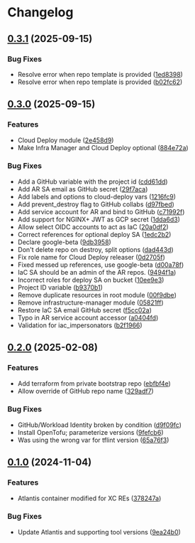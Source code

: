 # Changelog

## [0.3.1](https://github.com/memes/terraform-google-f5-demo-bootstrap/compare/v0.3.0...v0.3.1) (2025-09-15)


### Bug Fixes

* Resolve error when repo template is provided ([1ed8398](https://github.com/memes/terraform-google-f5-demo-bootstrap/commit/1ed839872714c3e96076db68fb907cdebedb0918))
* Resolve error when repo template is provided ([b02fc62](https://github.com/memes/terraform-google-f5-demo-bootstrap/commit/b02fc62fee5de56e9d36ff496209af6a3679b802))

## [0.3.0](https://github.com/memes/terraform-google-f5-demo-bootstrap/compare/v0.2.0...v0.3.0) (2025-09-15)


### Features

* Cloud Deploy module ([2e458d9](https://github.com/memes/terraform-google-f5-demo-bootstrap/commit/2e458d945b5fd9a2ae2eaa7b5c0d762a14cae0a5))
* Make Infra Manager and Cloud Deploy optional ([884e72a](https://github.com/memes/terraform-google-f5-demo-bootstrap/commit/884e72a15e3f8ddfee4c7f212bf4e49b0d711218))


### Bug Fixes

* Add a GitHub variable with the project id ([cdd61dd](https://github.com/memes/terraform-google-f5-demo-bootstrap/commit/cdd61dd481c3753e9e544cd13bcd09564268996e))
* Add AR SA email as GitHub secret ([29f7aca](https://github.com/memes/terraform-google-f5-demo-bootstrap/commit/29f7acab7993134b2df7137014d11e79fc940694))
* Add labels and options to cloud-deploy vars ([1216fc9](https://github.com/memes/terraform-google-f5-demo-bootstrap/commit/1216fc976baba6be05c1a1089b11f13ffc37eb09))
* Add prevent_destroy flag to GitHub collabs ([d97fbed](https://github.com/memes/terraform-google-f5-demo-bootstrap/commit/d97fbedeb28603d8910da184a2ee332ee6992498))
* Add service account for AR and bind to GitHub ([c71992f](https://github.com/memes/terraform-google-f5-demo-bootstrap/commit/c71992fa036d4bdbcf738bcf932c1ce6c309042f))
* Add support for NGINX+ JWT as GCP secret ([1dda6d3](https://github.com/memes/terraform-google-f5-demo-bootstrap/commit/1dda6d3978e232ca043e96422bd18da1d248cb87))
* Allow select OIDC accounts to act as IaC ([20a0df2](https://github.com/memes/terraform-google-f5-demo-bootstrap/commit/20a0df22830db726ae86c19bd7133a528c96f77f))
* Correct references for optional deploy SA ([1edc2b2](https://github.com/memes/terraform-google-f5-demo-bootstrap/commit/1edc2b23ce3f9a2eda18e3c8d4aa24c8a08720e2))
* Declare google-beta ([9db3958](https://github.com/memes/terraform-google-f5-demo-bootstrap/commit/9db3958535ebccd49ef530fbe5ec9b36f00c1ae6))
* Don't delete repo on destroy, split options ([dad443d](https://github.com/memes/terraform-google-f5-demo-bootstrap/commit/dad443d6bf82efac5480852a9cd3bbe349e58282))
* Fix role name for Cloud Deploy releaser ([0d2705f](https://github.com/memes/terraform-google-f5-demo-bootstrap/commit/0d2705fe5a685f4f3d6c7b7b59d18cbb3d9b1850))
* Fixed messed up references, use google-beta ([d00a78f](https://github.com/memes/terraform-google-f5-demo-bootstrap/commit/d00a78f756bff579eda6bf73e58d95104c20cff8))
* IaC SA should be an admin of the AR repos. ([9494f1a](https://github.com/memes/terraform-google-f5-demo-bootstrap/commit/9494f1af615fdce22a8d51fbf4805aa264546284))
* Incorrect roles for deploy SA on bucket ([10ee9e3](https://github.com/memes/terraform-google-f5-demo-bootstrap/commit/10ee9e38348f264af416da7d704e9a1c68a0d56a))
* Project ID variable ([b9370b1](https://github.com/memes/terraform-google-f5-demo-bootstrap/commit/b9370b1830cef7e78d47ef9634509be0ea415bbb))
* Remove duplicate resources in root module ([00f9dbe](https://github.com/memes/terraform-google-f5-demo-bootstrap/commit/00f9dbe7a3bdd9be26aaf63a1ad7669f79a9a858))
* Remove infrastructure-manager module ([05821ff](https://github.com/memes/terraform-google-f5-demo-bootstrap/commit/05821ff7461f234cc24e6433f8cfc823f8165d50))
* Restore IaC SA email GitHub secret ([f5cc02a](https://github.com/memes/terraform-google-f5-demo-bootstrap/commit/f5cc02a7c467bbd32d70f4c44ab07a91b841a28c))
* Typo in AR service account accessor ([a0404fd](https://github.com/memes/terraform-google-f5-demo-bootstrap/commit/a0404fd8b7ee4ca722f3feac946ca0664e8f8fc5))
* Validation for iac_impersonators ([b2f1966](https://github.com/memes/terraform-google-f5-demo-bootstrap/commit/b2f1966f05c81ef73d49e9e1c596cdd1ec3f72f1))

## [0.2.0](https://github.com/memes/terraform-google-f5-demo-bootstrap/compare/v0.1.0...v0.2.0) (2025-02-08)


### Features

* Add terraform from private bootstrap repo ([ebfbf4e](https://github.com/memes/terraform-google-f5-demo-bootstrap/commit/ebfbf4e3ed8b57188cc818e3b3255769d67c4b80))
* Allow override of GitHub repo name ([329adf7](https://github.com/memes/terraform-google-f5-demo-bootstrap/commit/329adf791325fd76a286f9ab39973f3acb803bc0))


### Bug Fixes

* GitHub/Workload Identity broken by condition ([d9f09fc](https://github.com/memes/terraform-google-f5-demo-bootstrap/commit/d9f09fcdf0e0dc83d93940052addd23fb9e83111))
* Install OpenTofu; parameterize versions ([9fefcb6](https://github.com/memes/terraform-google-f5-demo-bootstrap/commit/9fefcb6cebdc4f63d0200e55442bb86fc6a01049))
* Was using the wrong var for tflint version ([65a76f3](https://github.com/memes/terraform-google-f5-demo-bootstrap/commit/65a76f3f6256f2d0bb96019491b1843a691d45b0))

## [0.1.0](https://github.com/memes/terraform-google-f5-demo-bootstrap/compare/v0.0.1...v0.1.0) (2024-11-04)


### Features

* Atlantis container modified for XC REs ([378247a](https://github.com/memes/terraform-google-f5-demo-bootstrap/commit/378247a74a5d1fc3460458c675edfc31e2e8e728))


### Bug Fixes

* Update Atlantis and supporting tool versions ([9ea24b0](https://github.com/memes/terraform-google-f5-demo-bootstrap/commit/9ea24b03c42dabdf7cdcc3eb45187a443b1b2ef9))
